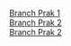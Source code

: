 [Branch Prak 1](https://github.com/Shevabey/prak_pmppl/tree/prak_1) <br/>
[Branch Prak 2](https://github.com/Shevabey/prak_pmppl/tree/prak_2) <br/>
[Branch Prak 2](https://github.com/Shevabey/prak_pmppl/tree/prak_3) <br/>
